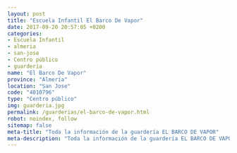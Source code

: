 ```yaml
---
layout: post
title: "Escuela Infantil El Barco De Vapor"
date: 2017-09-20 20:57:05 +0200
categories:
- Escuela Infantil
- almeria
- san-jose
- Centro público
- guarderia
name: "El Barco De Vapor"
province: "Almería"
location: "San Jose"
code: "4010796"
type: "Centro público"
img: guarderia.jpg
permalink: /guarderias/el-barco-de-vapor.html
robot: noindex, follow
sitemap: false
meta-title: "Toda la información de la guardería EL BARCO DE VAPOR"
meta-description: "Toda la información de la guardería EL BARCO DE VAPOR"
---
```


